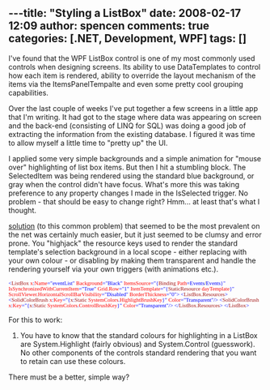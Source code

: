 ---title: "Styling a ListBox"
date: 2008-02-17 12:09
author: spencen
comments: true
categories: [.NET, Development, WPF]
tags: []
---
I've found that the WPF ListBox control is one of my most commonly used controls when designing screens. Its ability to use DataTemplates to control how each item is rendered, ability to override the layout mechanism of the items via the ItemsPanelTempalte and even some pretty cool grouping capabilities.
 

Over the last couple of weeks I've put together a few screens in a little app that I'm writing. It had got to the stage where data was appearing on screen and the back-end (consisting of LINQ for SQL) was doing a good job of extracting the information from the existing database. I figured it was time to allow myself a little time to "pretty up" the UI.
 

I applied some very simple backgrounds and a simple animation for "mouse over" highlighting of list box items. But then I hit a stumbling block. The SelectedItem was being rendered using the standard blue background, or gray when the control didn't have focus. What's more this was taking preference to any property changes I made in the IsSelected trigger. No problem - that should be easy to change right? Hmm... at least that's what I thought. 
 

> 

[solution](http://blogs.msdn.com/wpfsdk/archive/2007/08/31/specifying-the-selection-color-content-alignment-and-background-color-for-items-in-a-listbox.aspx) (to this common problem) that seemed to be the most prevalent on the net was certainly much easier, but it just seemed to be clumsy and error prone. You "highjack" the resource keys used to render the standard template's selection background in a local scope - either replacing with your own colour - or disabling by making them transparent and handle the rendering yourself via your own triggers (with animations etc.).


<span style="font-size: 8pt; font-family: verdana"><span style="color: rgb(163,21,21)">        </span><span style="color: rgb(0,0,255)">&lt;</span><span style="color: rgb(163,21,21)">ListBox</span><span style="color: rgb(255,0,0)"> x</span><span style="color: rgb(0,0,255)">:</span><span style="color: rgb(255,0,0)">Name</span><span style="color: rgb(0,0,255)">="eventList"</span><span style="color: rgb(255,0,0)"> Background</span><span style="color: rgb(0,0,255)">="Black"</span><span style="color: rgb(255,0,0)"> ItemsSource</span><span style="color: rgb(0,0,255)">="{</span><span style="color: rgb(163,21,21)">Binding</span><span style="color: rgb(255,0,0)"> Path</span><span style="color: rgb(0,0,255)">=Events</span>/<span style="color: rgb(0,0,255)">Events}"</span><span style="color: rgb(255,0,0)"> <br>                 IsSynchronizedWithCurrentItem</span><span style="color: rgb(0,0,255)">="True"</span><span style="color: rgb(255,0,0)"> Grid.Row</span><span style="color: rgb(0,0,255)">="1"</span><span style="color: rgb(255,0,0)"> ItemTemplate</span><span style="color: rgb(0,0,255)">="{</span><span style="color: rgb(163,21,21)">StaticResource</span><span style="color: rgb(255,0,0)"> dayTemplate</span><span style="color: rgb(0,0,255)">}"
</span>                <span style="color: rgb(255,0,0)"> ScrollViewer.HorizontalScrollBarVisibility</span><span style="color: rgb(0,0,255)">="Disabled"</span><span style="color: rgb(255,0,0)"> BorderThickness</span><span style="color: rgb(0,0,255)">="0"&gt;
</span><span style="color: rgb(163,21,21)">            </span><span style="color: rgb(0,0,255)">&lt;</span><span style="color: rgb(163,21,21)">ListBox.Resources</span><span style="color: rgb(0,0,255)">&gt;
</span><span style="color: rgb(163,21,21)">                </span><span style="color: rgb(0,0,255)">&lt;</span><span style="color: rgb(163,21,21)">SolidColorBrush</span><span style="color: rgb(255,0,0)"> x</span><span style="color: rgb(0,0,255)">:</span><span style="color: rgb(255,0,0)">Key</span><span style="color: rgb(0,0,255)">="{</span><span style="color: rgb(163,21,21)">x</span><span style="color: rgb(0,0,255)">:</span><span style="color: rgb(163,21,21)">Static</span><span style="color: rgb(255,0,0)"> SystemColors</span><span style="color: rgb(0,0,255)">.</span><span style="color: rgb(255,0,0)">HighlightBrushKey</span><span style="color: rgb(0,0,255)">}"</span><span style="color: rgb(255,0,0)"> Color</span><span style="color: rgb(0,0,255)">="Transparent"/&gt;
</span><span style="color: rgb(163,21,21)">                </span><span style="color: rgb(0,0,255)">&lt;</span><span style="color: rgb(163,21,21)">SolidColorBrush</span><span style="color: rgb(255,0,0)"> x</span><span style="color: rgb(0,0,255)">:</span><span style="color: rgb(255,0,0)">Key</span><span style="color: rgb(0,0,255)">="{</span><span style="color: rgb(163,21,21)">x</span><span style="color: rgb(0,0,255)">:</span><span style="color: rgb(163,21,21)">Static</span><span style="color: rgb(255,0,0)"> SystemColors</span><span style="color: rgb(0,0,255)">.</span><span style="color: rgb(255,0,0)">ControlBrushKey</span><span style="color: rgb(0,0,255)">}"</span><span style="color: rgb(255,0,0)"> Color</span><span style="color: rgb(0,0,255)">="Transparent"/&gt;
</span><span style="color: rgb(163,21,21)">            </span><span style="color: rgb(0,0,255)">&lt;/</span><span style="color: rgb(163,21,21)">ListBox.Resources</span><span style="color: rgb(0,0,255)">&gt;
</span><span style="color: rgb(163,21,21)">        </span><span style="color: rgb(0,0,255)">&lt;/</span><span style="color: rgb(163,21,21)">ListBox</span><span style="color: rgb(0,0,255)">&gt;</span></span>
<a href="http://11011.net/software/vspaste"></a>


For this to work:



1.  You have to know that the standard colours for highlighting in a ListBox are System.Highlight (fairly obvious) and System.Control (guesswork).
No other components of the controls standard rendering that you want to retain can use these colours.


There must be a better, simple way?


